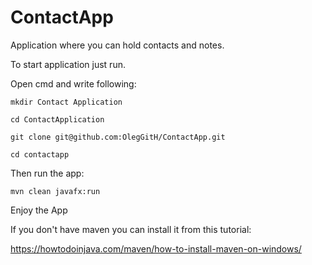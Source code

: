 # ContactApp 
Application where you can hold contacts and notes.



To start application just run.

Open cmd and write following:
```
mkdir Contact Application

cd ContactApplication
 
git clone git@github.com:OlegGitH/ContactApp.git

cd contactapp
```
Then run the app:
```
mvn clean javafx:run
```

Enjoy the App

If you don't have maven you can install it from this tutorial:

https://howtodoinjava.com/maven/how-to-install-maven-on-windows/